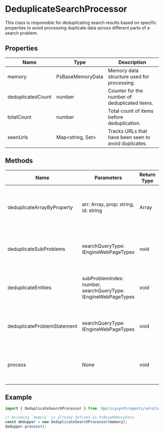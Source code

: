 # DeduplicateSearchProcessor

This class is responsible for deduplicating search results based on specific properties to avoid processing duplicate data across different parts of a search problem.

## Properties

| Name              | Type                          | Description                                   |
|-------------------|-------------------------------|-----------------------------------------------|
| memory            | PsBaseMemoryData              | Memory data structure used for processing.    |
| deduplicatedCount | number                        | Counter for the number of deduplicated items. |
| totalCount        | number                        | Total count of items before deduplication.    |
| seenUrls          | Map<string, Set<string>>      | Tracks URLs that have been seen to avoid duplicates. |

## Methods

| Name                          | Parameters                                             | Return Type                     | Description                                                                 |
|-------------------------------|--------------------------------------------------------|---------------------------------|-----------------------------------------------------------------------------|
| deduplicateArrayByProperty    | arr: Array<IEngineSearchResultItem>, prop: string, id: string | Array<IEngineSearchResultItem> | Deduplicates an array of search result items based on a specified property. |
| deduplicateSubProblems        | searchQueryType: IEngineWebPageTypes                   | void                            | Deduplicates all sub-problems for a given search query type.                |
| deduplicateEntities           | subProblemIndex: number, searchQueryType: IEngineWebPageTypes | void                            | Deduplicates entities within a sub-problem for a given search query type.   |
| deduplicateProblemStatement   | searchQueryType: IEngineWebPageTypes                   | void                            | Deduplicates the problem statement for a given search query type.           |
| process                       | None                                                   | void                            | Processes deduplication for all components of the problem.                  |

## Example

```typescript
import { DeduplicateSearchProcessor } from '@policysynth/agents/solutions/tools/oneOff/dedupSearchResults.js';

// Assuming `memory` is already defined as PsBaseMemoryData
const dedupper = new DeduplicateSearchProcessor(memory);
dedupper.process();
```